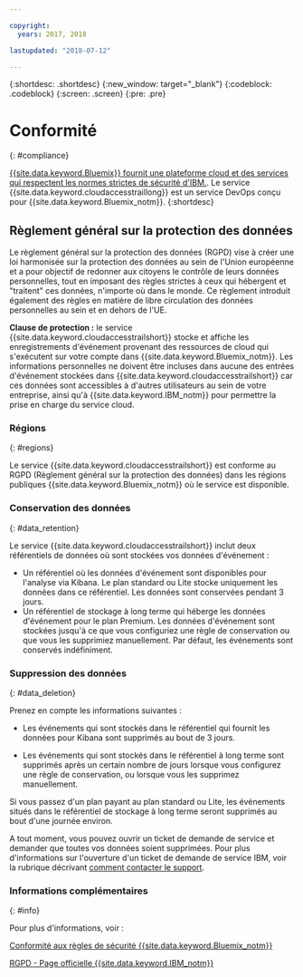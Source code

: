 ```yaml
---

copyright:
  years: 2017, 2018

lastupdated: "2018-07-12"

---
```



{:shortdesc: .shortdesc}
{:new_window: target="_blank"}
{:codeblock: .codeblock}
{:screen: .screen}
{:pre: .pre}


# Conformité
{: #compliance}

[{{site.data.keyword.Bluemix}} fournit une plateforme cloud et des services qui respectent les normes strictes de sécurité d'IBM.](/docs/security/compliance.html#compliance). Le service {{site.data.keyword.cloudaccesstraillong}} est un service DevOps conçu pour {{site.data.keyword.Bluemix_notm}}. {:shortdesc}


## Règlement général sur la protection des données

Le règlement général sur la protection des données (RGPD) vise à créer une loi harmonisée sur la protection des données au sein de l'Union européenne et a pour objectif de redonner aux citoyens le contrôle de leurs données personnelles, tout en imposant des règles strictes à ceux qui hébergent et "traitent" ces données, n'importe où dans le monde. Ce règlement introduit également des règles en matière de libre circulation des données personnelles au sein et en dehors de l'UE. 

**Clause de protection :** le service {{site.data.keyword.cloudaccesstrailshort}} stocke et affiche les enregistrements d'événement provenant des ressources de cloud qui s'exécutent sur votre compte dans {{site.data.keyword.Bluemix_notm}}. Les informations personnelles ne doivent être incluses dans aucune des entrées d'événement stockées dans {{site.data.keyword.cloudaccesstrailshort}} car ces données sont accessibles à d'autres utilisateurs au sein de votre entreprise, ainsi qu'à {{site.data.keyword.IBM_notm}} pour permettre la prise en charge du service cloud. 

### Régions
{: #regions}

Le service {{site.data.keyword.cloudaccesstrailshort}} est conforme au RGPD (Règlement général sur la protection des données) dans les régions publiques {{site.data.keyword.Bluemix_notm}} où le service est disponible. 


### Conservation des données
{: #data_retention}

Le service {{site.data.keyword.cloudaccesstrailshort}} inclut deux référentiels de données où sont stockées vos données d'événement : 

* Un référentiel où les données d'événement sont disponibles pour l'analyse via Kibana. Le plan standard ou Lite stocke uniquement les données dans ce référentiel. Les données sont conservées pendant 3 jours. 
* Un référentiel de stockage à long terme qui héberge les données d'événement pour le plan Premium. Les données d'événement sont stockées jusqu'à ce que vous configuriez une règle de conservation ou que vous les supprimiez manuellement. Par défaut, les événements sont conservés indéfiniment. 


### Suppression des données
{: #data_deletion}

Prenez en compte les informations suivantes :

* Les événements qui sont stockés dans le référentiel qui fournit les données pour Kibana sont supprimés au bout de 3 jours. 

* Les événements qui sont stockés dans le référentiel à long terme sont supprimés après un certain nombre de jours lorsque vous configurez une règle de conservation, ou lorsque vous les supprimez manuellement.  



Si vous passez d'un plan payant au plan standard ou Lite, les événements situés dans le référentiel de stockage à long terme seront supprimés au bout d'une journée environ. 

A tout moment, vous pouvez ouvrir un ticket de demande de service et demander que toutes vos données soient supprimées. Pour plus d'informations sur l'ouverture d'un ticket de demande de service IBM, voir la rubrique décrivant [comment contacter le support](/docs/get-support/howtogetsupport.html#getting-customer-support).



### Informations complémentaires
{: #info}

Pour plus d'informations, voir :

[Conformité aux règles de sécurité {{site.data.keyword.Bluemix_notm}}](/docs/security/compliance.html#compliance)

[RGPD - Page officielle {{site.data.keyword.IBM_notm}}](https://www.ibm.com/data-responsibility/gdpr/)



